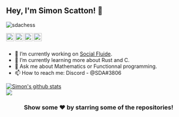 ## Hey, I'm Simon Scatton! 👋

<p align="left"> <img src="https://komarev.com/ghpvc/?username=sdachess&label=Views&color=blue&style=plastic" alt="sdachess" /> </p>

<a href="https://www.linkedin.com/in/simon-scatton-b69a02159/">
  <img align="left" alt="Simon's Linkdein" width="22px" src="https://cdn.jsdelivr.net/npm/simple-icons@v3/icons/linkedin.svg" />
</a>
<a href="https://github.com/sdachess">
  <img align="left" alt="Simon's Github" width="22px" src="https://cdn.jsdelivr.net/npm/simple-icons@v3/icons/github.svg" />
</a>
<a href="https://www.youtube.com/channel/UCqxyo3QQ54CkNIPyCLrNpLg">
  <img align="left" alt="Simon's Youtube" width="22px" src="https://cdn.jsdelivr.net/npm/simple-icons@v3/icons/youtube.svg" />
</a>
<a href="https://www.twitch.tv/sdachess">
  <img align="left" alt="Simon's Twitch" width="22px" src="https://cdn.jsdelivr.net/npm/simple-icons@v3/icons/twitch.svg" />
</a>

<br/>
<br/>


- 🔭 I’m currently working on [Social Fluide](https://social-fluide.com/).
- 🌱 I’m currently learning more about Rust and C.
- 💬 Ask me about Mathematics or Functionnal programming.
- 📫 How to reach me: Discord - @SDA#3806


<a href="https://github.com/sdachess">
 <img align="center" src="https://github-readme-stats.vercel.app/api?username=sdachess&show_icons=true&include_all_commits=true?count_private=true&line_height=27" alt="Simon's github stats"/>
</a>
<br/>
<a href="https://github.com/naturl-lang/naturL">
  <img align="center" src="https://github-readme-stats.vercel.app/api/pin/?username=naturl-lang&repo=naturL&theme=light" />
</a>

<div align="center">

### Show some ❤️ by starring some of the repositories!

</div>

